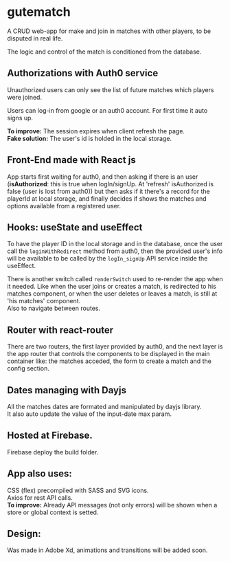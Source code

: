 #  gutematch
A CRUD web-app for make and join in matches with other players, to be disputed in real life.

The logic and control of the match is conditioned from the database.

## Authorizations with Auth0 service
Unauthorized users can only see the list of future matches which players were joined.

Users can log-in from google or an auth0 account. For first time it auto signs up.

**To improve:** The session expires when client refresh the page.\
**Fake solution:** The user's id is holded in the local storage.

## Front-End made with React js
App starts first waiting for auth0, and then asking if there is an user (**isAuthorized**: this is true when logIn/signUp. At 'refresh' isAuthorized is false (user is lost from auth0)) but then asks if it there's a record for the playerId at local storage, and finally decides if shows the matches and options available from a registered user.

## Hooks: useState and useEffect
To have the player ID in the local storage and in the database, once the user call the `loginWithRedirect` method from auth0, then the provided user's info will be available to be called by the `logIn_signUp` API service inside the useEffect.

There is another switch called `renderSwitch` used to re-render the app when it needed. Like when the user joins or creates a match, is redirected to his matches component, or when the user deletes or leaves a match, is still at 'his matches' component.\
Also to navigate between routes.

## Router with react-router
There are two routers, the first layer provided by auth0, and the next layer is the app router that controls the components to be displayed in the main container like: the matches acceded, the form to create a match and the config section.

## Dates managing with Dayjs
All the matches dates are formated and manipulated by dayjs library.\
It also auto update the value of the input-date max param.

## Hosted at Firebase.
Firebase deploy the build folder.

## App also uses:
CSS (flex) precompiled with SASS and SVG icons.\
Axios for rest API calls.\
**To improve:** Already API messages (not only errors) will be shown when a store or global context is setted.

## Design:
Was made in Adobe Xd, animations and transitions will be added soon.
